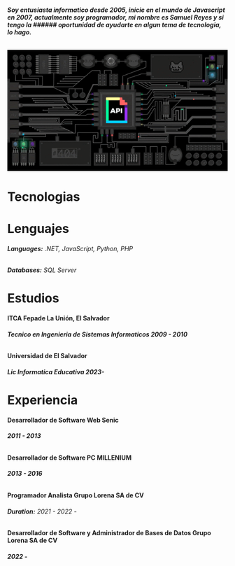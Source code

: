 ###### **Soy entusiasta informatico desde 2005, inicie en el mundo de Javascript en 2007, actualmente soy programador, mi nombre es Samuel Reyes y si tengo la ###### oportunidad de ayudarte en algun tema de tecnologia, lo hago.**

![Samuel Reyes](https://github.com/samuelreyesiglesias/dev.gifs/blob/main/tech.api.gif.gif?raw=true)


# Tecnologias

# Lenguajes
###### **Languages:** .NET, JavaScript, Python, PHP
###### **Databases:** SQL Server

# Estudios
#### **ITCA Fepade La Unión, El Salvador** 
######  **Tecnico en Ingenieria de Sistemas Informaticos 2009 - 2010**

#### **Universidad de El Salvador** 
######  **Lic Informatica Educativa 2023-**

# Experiencia
#### **Desarrollador de Software Web Senic**
######  **2011 - 2013**

#### **Desarrollador de Software PC MILLENIUM** 
###### **2013 - 2016**

#### **Programador Analista Grupo Lorena SA de CV**
######  **Duration:** 2021 - 2022 -

#### **Desarrollador de Software y Administrador de Bases de Datos Grupo Lorena SA de CV**
######  **2022 -**
